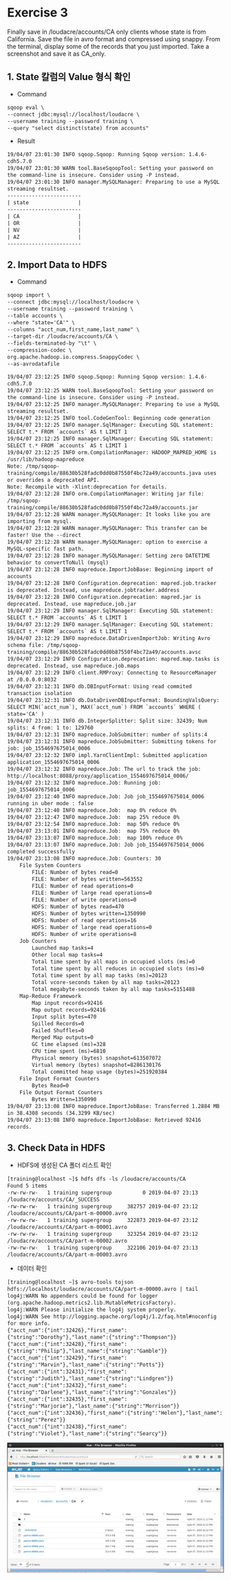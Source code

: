 # Exercise 3
Finally save in /loudacre/accounts/CA only clients whose state is from California. Save the file in avro format and compressed using snappy. From the terminal, display some of the records
that you just imported. Take a screenshot and save it as CA_only.

## 1. State 칼럼의 Value 형식 확인
- Command
<pre><code>sqoop eval \
--connect jdbc:mysql://localhost/loudacre \
--username training --password training \
--query "select distinct(state) from accounts"</pre></code>

- Result
<pre><code>19/04/07 23:01:30 INFO sqoop.Sqoop: Running Sqoop version: 1.4.6-cdh5.7.0
19/04/07 23:01:30 WARN tool.BaseSqoopTool: Setting your password on the command-line is insecure. Consider using -P instead.
19/04/07 23:01:30 INFO manager.MySQLManager: Preparing to use a MySQL streaming resultset.
------------------------
| state                | 
------------------------
| CA                   | 
| OR                   | 
| NV                   | 
| AZ                   | 
------------------------</pre></code>

## 2. Import Data to HDFS
- Command
<pre><code>sqoop import \
--connect jdbc:mysql://localhost/loudacre \
--username training --password training \
--table accounts \
--where "state='CA'" \
--columns "acct_num,first_name,last_name" \
--target-dir /loudacre/accounts/CA \
--fields-terminated-by "\t" \
--compression-codec \
org.apache.hadoop.io.compress.SnappyCodec \
--as-avrodatafile</pre></code>

<pre><code>19/04/07 23:12:25 INFO sqoop.Sqoop: Running Sqoop version: 1.4.6-cdh5.7.0
19/04/07 23:12:25 WARN tool.BaseSqoopTool: Setting your password on the command-line is insecure. Consider using -P instead.
19/04/07 23:12:25 INFO manager.MySQLManager: Preparing to use a MySQL streaming resultset.
19/04/07 23:12:25 INFO tool.CodeGenTool: Beginning code generation
19/04/07 23:12:25 INFO manager.SqlManager: Executing SQL statement: SELECT t.* FROM `accounts` AS t LIMIT 1
19/04/07 23:12:25 INFO manager.SqlManager: Executing SQL statement: SELECT t.* FROM `accounts` AS t LIMIT 1
19/04/07 23:12:25 INFO orm.CompilationManager: HADOOP_MAPRED_HOME is /usr/lib/hadoop-mapreduce
Note: /tmp/sqoop-training/compile/88630b528fadc0dd0b87550f4bc72a49/accounts.java uses or overrides a deprecated API.
Note: Recompile with -Xlint:deprecation for details.
19/04/07 23:12:28 INFO orm.CompilationManager: Writing jar file: /tmp/sqoop-training/compile/88630b528fadc0dd0b87550f4bc72a49/accounts.jar
19/04/07 23:12:28 WARN manager.MySQLManager: It looks like you are importing from mysql.
19/04/07 23:12:28 WARN manager.MySQLManager: This transfer can be faster! Use the --direct
19/04/07 23:12:28 WARN manager.MySQLManager: option to exercise a MySQL-specific fast path.
19/04/07 23:12:28 INFO manager.MySQLManager: Setting zero DATETIME behavior to convertToNull (mysql)
19/04/07 23:12:28 INFO mapreduce.ImportJobBase: Beginning import of accounts
19/04/07 23:12:28 INFO Configuration.deprecation: mapred.job.tracker is deprecated. Instead, use mapreduce.jobtracker.address
19/04/07 23:12:28 INFO Configuration.deprecation: mapred.jar is deprecated. Instead, use mapreduce.job.jar
19/04/07 23:12:29 INFO manager.SqlManager: Executing SQL statement: SELECT t.* FROM `accounts` AS t LIMIT 1
19/04/07 23:12:29 INFO manager.SqlManager: Executing SQL statement: SELECT t.* FROM `accounts` AS t LIMIT 1
19/04/07 23:12:29 INFO mapreduce.DataDrivenImportJob: Writing Avro schema file: /tmp/sqoop-training/compile/88630b528fadc0dd0b87550f4bc72a49/accounts.avsc
19/04/07 23:12:29 INFO Configuration.deprecation: mapred.map.tasks is deprecated. Instead, use mapreduce.job.maps
19/04/07 23:12:29 INFO client.RMProxy: Connecting to ResourceManager at /0.0.0.0:8032
19/04/07 23:12:31 INFO db.DBInputFormat: Using read commited transaction isolation
19/04/07 23:12:31 INFO db.DataDrivenDBInputFormat: BoundingValsQuery: SELECT MIN(`acct_num`), MAX(`acct_num`) FROM `accounts` WHERE ( state='CA' )
19/04/07 23:12:31 INFO db.IntegerSplitter: Split size: 32439; Num splits: 4 from: 1 to: 129760
19/04/07 23:12:31 INFO mapreduce.JobSubmitter: number of splits:4
19/04/07 23:12:31 INFO mapreduce.JobSubmitter: Submitting tokens for job: job_1554697675014_0006
19/04/07 23:12:32 INFO impl.YarnClientImpl: Submitted application application_1554697675014_0006
19/04/07 23:12:32 INFO mapreduce.Job: The url to track the job: http://localhost:8088/proxy/application_1554697675014_0006/
19/04/07 23:12:32 INFO mapreduce.Job: Running job: job_1554697675014_0006
19/04/07 23:12:40 INFO mapreduce.Job: Job job_1554697675014_0006 running in uber mode : false
19/04/07 23:12:40 INFO mapreduce.Job:  map 0% reduce 0%
19/04/07 23:12:47 INFO mapreduce.Job:  map 25% reduce 0%
19/04/07 23:12:54 INFO mapreduce.Job:  map 50% reduce 0%
19/04/07 23:13:01 INFO mapreduce.Job:  map 75% reduce 0%
19/04/07 23:13:07 INFO mapreduce.Job:  map 100% reduce 0%
19/04/07 23:13:07 INFO mapreduce.Job: Job job_1554697675014_0006 completed successfully
19/04/07 23:13:08 INFO mapreduce.Job: Counters: 30
	File System Counters
		FILE: Number of bytes read=0
		FILE: Number of bytes written=563552
		FILE: Number of read operations=0
		FILE: Number of large read operations=0
		FILE: Number of write operations=0
		HDFS: Number of bytes read=470
		HDFS: Number of bytes written=1350990
		HDFS: Number of read operations=16
		HDFS: Number of large read operations=0
		HDFS: Number of write operations=8
	Job Counters 
		Launched map tasks=4
		Other local map tasks=4
		Total time spent by all maps in occupied slots (ms)=0
		Total time spent by all reduces in occupied slots (ms)=0
		Total time spent by all map tasks (ms)=20123
		Total vcore-seconds taken by all map tasks=20123
		Total megabyte-seconds taken by all map tasks=5151488
	Map-Reduce Framework
		Map input records=92416
		Map output records=92416
		Input split bytes=470
		Spilled Records=0
		Failed Shuffles=0
		Merged Map outputs=0
		GC time elapsed (ms)=328
		CPU time spent (ms)=6810
		Physical memory (bytes) snapshot=613507072
		Virtual memory (bytes) snapshot=8286130176
		Total committed heap usage (bytes)=251920384
	File Input Format Counters 
		Bytes Read=0
	File Output Format Counters 
		Bytes Written=1350990
19/04/07 23:13:08 INFO mapreduce.ImportJobBase: Transferred 1.2884 MB in 38.4308 seconds (34.3299 KB/sec)
19/04/07 23:13:08 INFO mapreduce.ImportJobBase: Retrieved 92416 records.</pre></code>

## 3. Check Data in HDFS
- HDFS에 생성된 CA 폴더 리스트 확인 
<pre><code>[training@localhost ~]$ hdfs dfs -ls /loudacre/accounts/CA
Found 5 items
-rw-rw-rw-   1 training supergroup          0 2019-04-07 23:13 /loudacre/accounts/CA/_SUCCESS
-rw-rw-rw-   1 training supergroup     382757 2019-04-07 23:12 /loudacre/accounts/CA/part-m-00000.avro
-rw-rw-rw-   1 training supergroup     322873 2019-04-07 23:12 /loudacre/accounts/CA/part-m-00001.avro
-rw-rw-rw-   1 training supergroup     323254 2019-04-07 23:12 /loudacre/accounts/CA/part-m-00002.avro
-rw-rw-rw-   1 training supergroup     322106 2019-04-07 23:13 /loudacre/accounts/CA/part-m-00003.avro</pre></code>

- 데이터 확인
<pre><code>[training@localhost ~]$ avro-tools tojson hdfs://localhost/loudacre/accounts/CA/part-m-00000.avro | tail
log4j:WARN No appenders could be found for logger (org.apache.hadoop.metrics2.lib.MutableMetricsFactory).
log4j:WARN Please initialize the log4j system properly.
log4j:WARN See http://logging.apache.org/log4j/1.2/faq.html#noconfig for more info.
{"acct_num":{"int":32426},"first_name":{"string":"Dorothy"},"last_name":{"string":"Thompson"}}
{"acct_num":{"int":32428},"first_name":{"string":"Philip"},"last_name":{"string":"Gamble"}}
{"acct_num":{"int":32429},"first_name":{"string":"Marvin"},"last_name":{"string":"Potts"}}
{"acct_num":{"int":32431},"first_name":{"string":"Judith"},"last_name":{"string":"Lindgren"}}
{"acct_num":{"int":32432},"first_name":{"string":"Darlene"},"last_name":{"string":"Gonzales"}}
{"acct_num":{"int":32435},"first_name":{"string":"Marjorie"},"last_name":{"string":"Morrison"}}
{"acct_num":{"int":32436},"first_name":{"string":"Helen"},"last_name":{"string":"Perez"}}
{"acct_num":{"int":32438},"first_name":{"string":"Violet"},"last_name":{"string":"Searcy"}}</pre></code>

![screenshot_20171221-151714](https://github.com/ssu993/data_ingest_sue/blob/master/Sqooq/Exercise3.PNG?raw=true)

